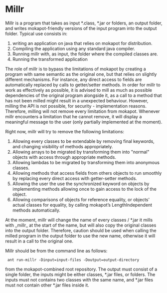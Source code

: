 # Millr

<p>Millr is a program that takes as input *.class, *.jar or folders, an output folder, and writes mokapot-friendly versions of the input program into the output folder.
Typical use consists in:
<ol>
<li>writing an application on java that relies on mokapot for distribution. </li>
<li>Compiling the application using any standard java compiler.</li>
<li>Running millr with, as input, the folder where the compiled classes are.</li>
<li> Running the transformed application</li>
</ol>
</p>


<p>The role of millr is to bypass the limitations of mokapot by creating a program with same semantic as the original one, but that relies on slightly different mechanisms. For instance, any direct access to fields are automatically replaced by calls to getter/setter methods. In order for millr to work as effectively as possible, it is advised to mill as much as possible dependencies of the original program alongside it, as a call to a method that has not been milled might result in a unexpected behaviour. However, milling the API is not possible, for security - implementation reasons. Therefore, milling will not remove every limitation from mokapot. Whenever millr encounters a limitation that he cannot remove, it will display a meaningful message to the user (only partially implemented at the moment). </p>

<p>
Right now, millr will try to remove the following limitations:
<ol>
<li>Allowing every classes to be extendable by removing final keywords, and changing visibility of methods appropriately.</li>
<li>Allowing arrays to be migrated by transforming them into "normal" objects with access through appropriate methods.</li>
<li>Allowing lambdas to be migrated by transforming them into anonymous classes.</li>
<li>Allowing methods that access fields from others objects to run smoothly by replacing every direct access with getter-setter methods.</li>
<li>Allowing the user the use the synchronized keyword on objects by implementing methods allowing once to gain access to the lock of the object.</li>
<li>Allowing comparisons of objects for reference equality, or objects' actual classes for equality, by calling mokapot’s LengthIndependent methods automatically. </li>
</ol>
</p>

<p>At the moment, millr will change the name of every classes / *.jar it mills with _millr_ at the start of the name, but will also copy the original classes into the output folder.  Therefore, caution should be used when calling the milled program in the output folder to use the new name, otherwise it will result in a call to the original one. </p>
  

<p>
Millr should be from the command line as follows:

<code> ant run-millr -Dinput=input-files -Doutput=output-directory </code> 

from the mokapot-combined root repository.
The output must consist of a single folder, the inputs might be either classes, *.jar files, or folders. The inputs must not contains two classes with the same name, and *.jar files must not contain other *.jar files inside it. 
</p>
